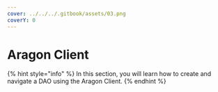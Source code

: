 ```yaml
---
cover: ../../../.gitbook/assets/03.png
coverY: 0
---
```


# Aragon Client

{% hint style="info" %}
In this section, you will learn how to create and navigate a DAO using the Aragon Client.
{% endhint %}
